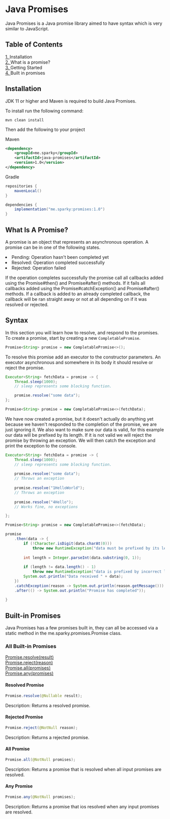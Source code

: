 # Java Promises 

Java Promises is a Java promise library aimed to have syntax which is very similar to JavaScript. 

## Table of Contents

[1. ](#installation) Installation \
[2. ](#what-is-a-promise) What is a promise? \
[3. ](#syntax) Getting Started \
[4. ](#built-in-promises) Built in promises

## Installation

JDK 11 or higher and Maven is required to build Java Promises. 

To install run the following command:

```mvn clean install```

Then add the following to your project

Maven 
```xml
<dependency>
    <groupId>me.sparky</groupId>
    <artifactId>java-promises</artifactId>
    <version>1.0</version>
</dependency>
```

Gradle
```gradle
repositories {
    mavenLocal()
}

dependencies {
    implementation("me.sparky:promises:1.0")
}
```

## What Is A Promise?

A promise is an object that represents an asynchronous operation. A promise can be in one of the 
following states. 

<li>Pending: Operation hasn't been completed yet</li>
<li>Resolved: Operation completed successfully</li>
<li>Rejected: Operation failed</li>

If the operation completes successfully the promise call all callbacks added using the
Promise#then() and Promise#after() methods. If it fails all callbacks added using the
Promise#catchException() and Promise#after() methods. If a callback is added to an 
already completed callback, the callback will be ran straight away or not at all depending on if it
was resolved or rejected. 

## Syntax

In this section you will learn how to resolve, and respond to the promises. 
To create a promise, start by creating a new `CompletablePromise`. 

```java
Promise<String> promise = new CompletablePromise<>();
```

To resolve this promise add an executor to the constructor parameters. An executor asynchronous and
somewhere in its body it should resolve or reject the promise. 

```java
Executor<String> fetchData = promise -> {
    Thread.sleep(1000);
    // sleep represents some blocking function.

    promise.resolve("some data");
};

Promise<String> promise = new CompletablePromise<>(fetchData);
```

We have now created a promise, but it doesn't actually do anything yet because we haven't responded
to the completion of the promise, we are just ignoring it. We also want to make sure our data is 
valid, for this example our data will be prefixed by its length. If it is not valid we will reject 
the promise by throwing an exception. We will then catch the exception and print the exception 
to the console. 

```java
Executor<String> fetchData = promise -> {
    Thread.sleep(1000);
    // sleep represents some blocking function.
    
    promise.resolve("some data");
    // Throws an exception
    
    promise.resolve("1HelloWorld");
    // Throws an exception
    
    promise.resolve("4Hello");
    // Works fine, no exceptions

};

Promise<String> promise = new CompletablePromise<>(fetchData);

promise
    .then(data -> {
        if (!Character.isDigit(data.charAt(0))) 
            throw new RuntimeException("data must be prefixed by its length");
        
        int length = Integer.parseInt(data.substring(0, 1));
        
        if (length != data.length() - 1) 
            throw new RuntimeException("data is prefixed by incorrect length");
        System.out.println("Data received " + data);
    })
    .catchException(reason -> System.out.println(reason.getMessage()))
    .after(() -> System.out.println("Promise has completed"));
    
}
```

## Built-in Promises

Java Promises has a few promises built in, they can all be accessed via a static method in the
me.sparky.promises.Promise class. 

### All Built-in Promises

[Promise.resolve(result)](#resolved-promise) \
[Promise.reject(reason)](#rejected-promise) \
[Promise.all(promises)](#all-promise) \
[Promise.any(promises)](#any-promise)

#### Resolved Promise

```java
Promise.resolve(@Nullable result);
```
Description: Returns a resolved promise. 

#### Rejected Promise

```java
Promise.reject(@NotNull reason);
```
Description: Returns a rejected promise. 

#### All Promise
```java
Promise.all(@NotNull promises);
```
Description: Returns a promise that is resolved when all input promises are resolved. 

#### Any Promise
```java
Promise.any(@NotNull promises);
```
Description: Returns a promise that ios resolved when any input promises are resolved. 

